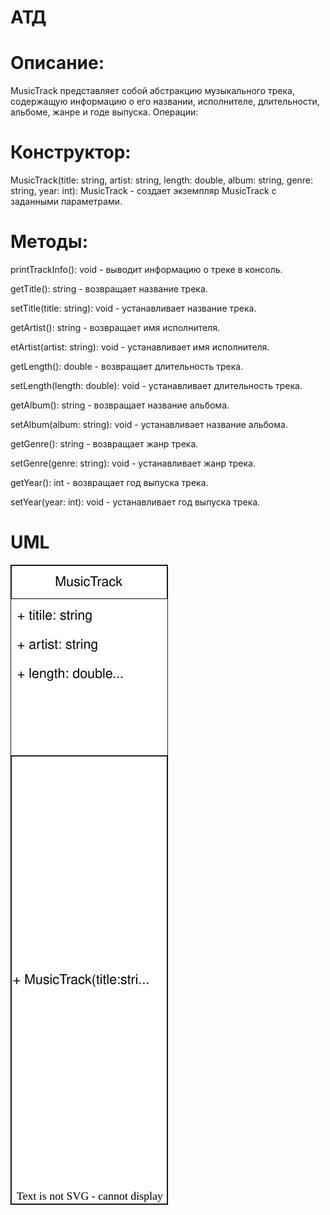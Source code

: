 # АТД

# Описание:

MusicTrack представляет собой абстракцию музыкального трека, содержащую информацию о его названии, исполнителе, длительности, альбоме, жанре и годе выпуска.
Операции:

# Конструктор:
MusicTrack(title: string, artist: string, length: double, album: string, genre: string, year: int): MusicTrack - создает экземпляр MusicTrack с заданными параметрами.

# Методы:

printTrackInfo(): void - выводит информацию о треке в консоль.

getTitle(): string - возвращает название трека.

setTitle(title: string): void - устанавливает название трека.

getArtist(): string - возвращает имя исполнителя.

etArtist(artist: string): void - устанавливает имя исполнителя.

getLength(): double - возвращает длительность трека.

setLength(length: double): void - устанавливает длительность трека.

getAlbum(): string - возвращает название альбома.

setAlbum(album: string): void - устанавливает название альбома.

getGenre(): string - возвращает жанр трека.

setGenre(genre: string): void - устанавливает жанр трека.

getYear(): int - возвращает год выпуска трека.

setYear(year: int): void - устанавливает год выпуска трека.

# UML

![UML](https://raw.githubusercontent.com/at1et/OOP/main/drawio/UML%20MusicTrack.drawio.svg)
